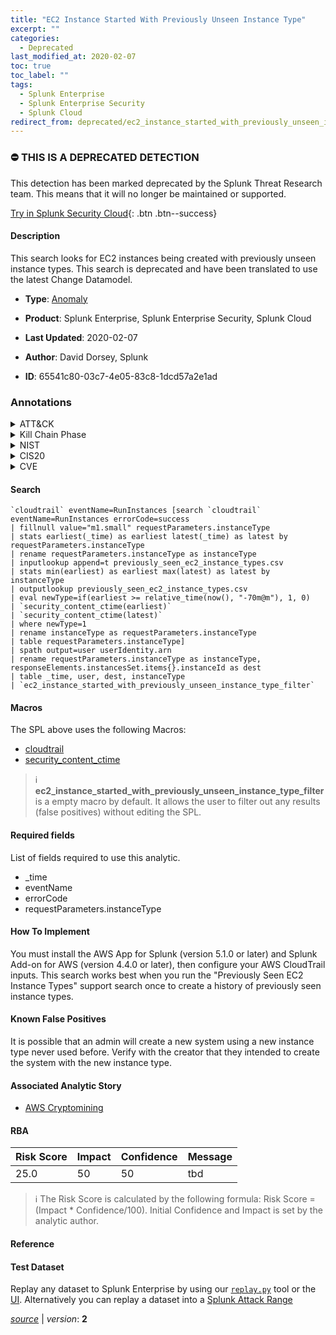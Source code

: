 ```yaml
---
title: "EC2 Instance Started With Previously Unseen Instance Type"
excerpt: ""
categories:
  - Deprecated
last_modified_at: 2020-02-07
toc: true
toc_label: ""
tags:
  - Splunk Enterprise
  - Splunk Enterprise Security
  - Splunk Cloud
redirect_from: deprecated/ec2_instance_started_with_previously_unseen_instance_type/
---
```



### :no_entry: THIS IS A DEPRECATED DETECTION
This detection has been marked deprecated by the Splunk Threat Research team. This means that it will no longer be maintained or supported. 


[Try in Splunk Security Cloud](https://www.splunk.com/en_us/cyber-security.html){: .btn .btn--success}

#### Description

This search looks for EC2 instances being created with previously unseen instance types.  This search is deprecated and have been translated to use the latest Change Datamodel.

- **Type**: [Anomaly](https://github.com/splunk/security_content/wiki/Detection-Analytic-Types)
- **Product**: Splunk Enterprise, Splunk Enterprise Security, Splunk Cloud

- **Last Updated**: 2020-02-07
- **Author**: David Dorsey, Splunk
- **ID**: 65541c80-03c7-4e05-83c8-1dcd57a2e1ad

### Annotations
<details>
  <summary>ATT&CK</summary>

<div markdown="1">
</div>
</details>


<details>
  <summary>Kill Chain Phase</summary>

<div markdown="1">

* Exploitation


</div>
</details>


<details>
  <summary>NIST</summary>

<div markdown="1">

* ID.AM



</div>
</details>

<details>
  <summary>CIS20</summary>

<div markdown="1">

* CIS 1



</div>
</details>

<details>
  <summary>CVE</summary>

<div markdown="1">


</div>
</details>


#### Search

```
`cloudtrail` eventName=RunInstances [search `cloudtrail` eventName=RunInstances errorCode=success 
| fillnull value="m1.small" requestParameters.instanceType 
| stats earliest(_time) as earliest latest(_time) as latest by requestParameters.instanceType 
| rename requestParameters.instanceType as instanceType 
| inputlookup append=t previously_seen_ec2_instance_types.csv 
| stats min(earliest) as earliest max(latest) as latest by instanceType 
| outputlookup previously_seen_ec2_instance_types.csv 
| eval newType=if(earliest >= relative_time(now(), "-70m@m"), 1, 0) 
| `security_content_ctime(earliest)` 
| `security_content_ctime(latest)` 
| where newType=1 
| rename instanceType as requestParameters.instanceType 
| table requestParameters.instanceType] 
| spath output=user userIdentity.arn 
| rename requestParameters.instanceType as instanceType, responseElements.instancesSet.items{}.instanceId as dest 
| table _time, user, dest, instanceType 
| `ec2_instance_started_with_previously_unseen_instance_type_filter`
```

#### Macros
The SPL above uses the following Macros:
* [cloudtrail](https://github.com/splunk/security_content/blob/develop/macros/cloudtrail.yml)
* [security_content_ctime](https://github.com/splunk/security_content/blob/develop/macros/security_content_ctime.yml)

> :information_source:
> **ec2_instance_started_with_previously_unseen_instance_type_filter** is a empty macro by default. It allows the user to filter out any results (false positives) without editing the SPL.



#### Required fields
List of fields required to use this analytic.
* _time
* eventName
* errorCode
* requestParameters.instanceType



#### How To Implement
You must install the AWS App for Splunk (version 5.1.0 or later) and Splunk Add-on for AWS (version 4.4.0 or later), then configure your AWS CloudTrail inputs. This search works best when you run the &#34;Previously Seen EC2 Instance Types&#34; support search once to create a history of previously seen instance types.
#### Known False Positives
It is possible that an admin will create a new system using a new instance type never used before. Verify with the creator that they intended to create the system with the new instance type.

#### Associated Analytic Story
* [AWS Cryptomining](/stories/aws_cryptomining)




#### RBA

| Risk Score  | Impact      | Confidence   | Message      |
| ----------- | ----------- |--------------|--------------|
| 25.0 | 50 | 50 | tbd |


> :information_source:
> The Risk Score is calculated by the following formula: Risk Score = (Impact * Confidence/100). Initial Confidence and Impact is set by the analytic author.


#### Reference


#### Test Dataset
Replay any dataset to Splunk Enterprise by using our [`replay.py`](https://github.com/splunk/attack_data#using-replaypy) tool or the [UI](https://github.com/splunk/attack_data#using-ui).
Alternatively you can replay a dataset into a [Splunk Attack Range](https://github.com/splunk/attack_range#replay-dumps-into-attack-range-splunk-server)




[*source*](https://github.com/splunk/security_content/tree/develop/detections/deprecated/ec2_instance_started_with_previously_unseen_instance_type.yml) \| *version*: **2**